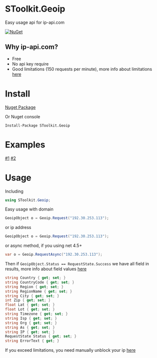 # SToolkit.Geoip
Easy usage api for ip-api.com

[![NuGet](https://img.shields.io/nuget/v/SToolkit.Geoip.svg)](https://www.nuget.org/packages/SToolkit.Geoip/)
## Why ip-api.com?
* Free
* No api key require
* Good limitations (150 requests per minute), more info about limitations [here](http://ip-api.com/docs/#usage_limits)

# Install
[Nuget Package](https://www.nuget.org/packages/SToolkit.Geoip/)

Or Nuget console
```
Install-Package SToolkit.Geoip
```
# Examples
[#1](https://github.com/StarDevSTD/SToolkit.Geoip/blob/master/SToolkit.Geoip.DemoAppNet40/Program.cs)
[#2](https://github.com/StarDevSTD/SToolkit.Geoip/blob/master/SToolkit.Geoip.DemoAppNet45/Program.cs)
# Usage
Including
```C#
using SToolkit.Geoip;
```
Easy usage with domain
```C#
GeoipObject o = Geoip.Request("192.30.253.113");
```
or ip address
```C#
GeoipObject o = Geoip.Request("192.30.253.113");
```
or async method, if you using net 4.5+
```C#
var o = Geoip.RequestAsync("192.30.253.113");
```
Then if ```GeoipObject.Status == RequestState.Success``` we have all field in results, more info about field values [here](http://ip-api.com/docs/api:returned_values#successful_query)
```C#
string Country { get; set; }
string CountryCode { get; set; }
string Region { get; set; }
string RegionName { get; set; }
string City { get; set; }
int Zip { get; set; }
float Lat { get; set; }
float Lot { get; set; }
string Timezone { get; set; }
string Isp { get; set; }
string Org { get; set; }
string As { get; set; }
string IP { get; set; }
RequestState Status { get; set; }
string ErrorText { get; }
```
If you exceed limitations, you need manually unblock your ip [here](http://ip-api.com/docs/unban)
